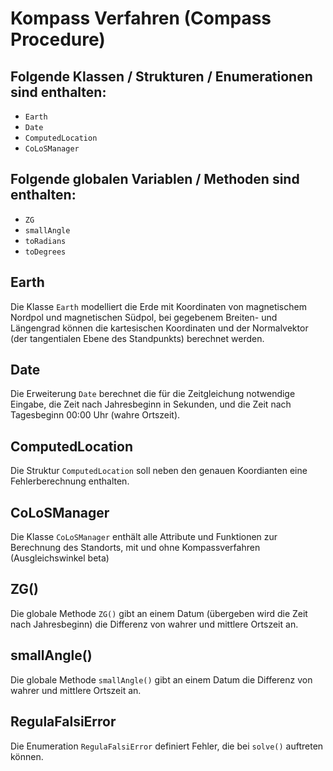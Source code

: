 #  Kompass Verfahren (Compass Procedure)

Folgende Klassen / Strukturen / Enumerationen sind enthalten:
-

- `Earth`
- `Date`
- `ComputedLocation`
- `CoLoSManager`

Folgende globalen Variablen / Methoden sind enthalten:
-

- `ZG`
- `smallAngle`
- `toRadians`
- `toDegrees`


Earth
-

Die Klasse `Earth` modelliert die Erde mit Koordinaten von magnetischem Nordpol und magnetischen Südpol, bei gegebenem Breiten- und Längengrad können die kartesischen Koordinaten und der Normalvektor (der tangentialen Ebene des Standpunkts) berechnet werden.

Date
-

Die Erweiterung `Date` berechnet die für die Zeitgleichung notwendige Eingabe, die Zeit nach Jahresbeginn in Sekunden, und die Zeit nach Tagesbeginn 00:00 Uhr (wahre Ortszeit).

ComputedLocation
-

Die Struktur `ComputedLocation` soll neben den genauen Koordianten eine Fehlerberechnung enthalten.

CoLoSManager
-

Die Klasse `CoLoSManager` enthält alle Attribute und Funktionen zur Berechnung des Standorts, mit und ohne Kompassverfahren (Ausgleichswinkel beta)

ZG()
-

Die globale Methode `ZG()` gibt an einem Datum (übergeben wird die Zeit nach Jahresbeginn) die Differenz von wahrer und mittlere Ortszeit an.

smallAngle()
-

Die globale Methode `smallAngle()` gibt an einem Datum die Differenz von wahrer und mittlere Ortszeit an.

RegulaFalsiError
-
 Die Enumeration `RegulaFalsiError` definiert Fehler, die bei `solve()` auftreten können.
